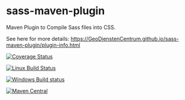sass-maven-plugin
=================

Maven Plugin to Compile Sass files into CSS.

See here for more details: https://GeoDienstenCentrum.github.io/sass-maven-plugin/plugin-info.html

[![Coverage Status](https://coveralls.io/repos/GeoDienstenCentrum/sass-maven-plugin/badge.svg?branch=master)](https://coveralls.io/r/GeoDienstenCentrum/sass-maven-plugin?branch=master)

[![Linux Build Status](https://travis-ci.org/GeoDienstenCentrum/sass-maven-plugin.svg?branch=master)](https://travis-ci.org/GeoDienstenCentrum/sass-maven-plugin)

[![Windows Build status](https://ci.appveyor.com/api/projects/status/qxc604b7o0rwxsel/branch/master?svg=true)](https://ci.appveyor.com/project/mprins/sass-maven-plugin)

[![Maven Central](https://maven-badges.herokuapp.com/maven-central/nl.geodienstencentrum.maven/sass-maven-plugin/badge.svg)](https://maven-badges.herokuapp.com/maven-central/nl.geodienstencentrum.maven/sass-maven-plugin/)
